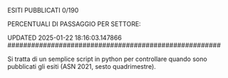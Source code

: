 ESITI PUBBLICATI 0/190 

PERCENTUALI DI PASSAGGIO PER SETTORE:

UPDATED 2025-01-22 18:16:03.147866
###################################################### 

Si tratta di un semplice script in python per controllare quando sono pubblicati gli esiti (ASN 2021, sesto quadrimestre).

